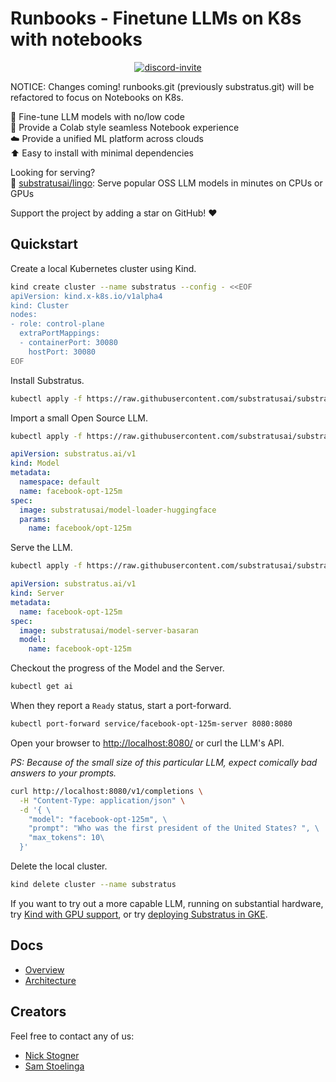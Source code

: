 # Runbooks - Finetune LLMs on K8s with notebooks

<p align="center">
    <a href="https://discord.gg/JeXhcmjZVm">
        <img alt="discord-invite" src="https://dcbadge.vercel.app/api/server/JeXhcmjZVm?style=flat">
    </a>
</p>

NOTICE: Changes coming! runbooks.git (previously substratus.git) will be refactored to focus on Notebooks on K8s.

🎵 Fine-tune LLM models with no/low code  
📔 Provide a Colab style seamless Notebook experience  
☁️ Provide a unified ML platform across clouds  
⬆️ Easy to install with minimal dependencies

Looking for serving?  
🚀 [substratusai/lingo](https://github.com/substratusai/lingo): Serve popular OSS LLM models in minutes on CPUs or GPUs  

Support the project by adding a star on GitHub! ❤️

## Quickstart

Create a local Kubernetes cluster using Kind.

[embedmd]:# (../install/kind/up.sh bash /kind.*/ $)
```bash
kind create cluster --name substratus --config - <<EOF
apiVersion: kind.x-k8s.io/v1alpha4
kind: Cluster
nodes:
- role: control-plane
  extraPortMappings:
  - containerPort: 30080
    hostPort: 30080
EOF
```

Install Substratus.

```bash
kubectl apply -f https://raw.githubusercontent.com/substratusai/substratus/main/install/kind/manifests.yaml
```

Import a small Open Source LLM.

```bash
kubectl apply -f https://raw.githubusercontent.com/substratusai/substratus/main/examples/facebook-opt-125m/base-model.yaml
```

[embedmd]:# (../examples/facebook-opt-125m/base-model.yaml yaml)
```yaml
apiVersion: substratus.ai/v1
kind: Model
metadata:
  namespace: default
  name: facebook-opt-125m
spec:
  image: substratusai/model-loader-huggingface
  params:
    name: facebook/opt-125m
```

Serve the LLM.

```bash
kubectl apply -f https://raw.githubusercontent.com/substratusai/substratus/main/examples/facebook-opt-125m/base-server.yaml
```

[embedmd]:# (../examples/facebook-opt-125m/base-server.yaml yaml)
```yaml
apiVersion: substratus.ai/v1
kind: Server
metadata:
  name: facebook-opt-125m
spec:
  image: substratusai/model-server-basaran
  model:
    name: facebook-opt-125m
```

Checkout the progress of the Model and the Server.

```bash
kubectl get ai
```

When they report a `Ready` status, start a port-forward.

```bash
kubectl port-forward service/facebook-opt-125m-server 8080:8080
```

Open your browser to [http://localhost:8080/](http://localhost:8080/) or curl the LLM's API.

*PS: Because of the small size of this particular LLM, expect comically bad answers to your prompts.*

```bash
curl http://localhost:8080/v1/completions \
  -H "Content-Type: application/json" \
  -d '{ \
    "model": "facebook-opt-125m", \
    "prompt": "Who was the first president of the United States? ", \
    "max_tokens": 10\
  }'
```

Delete the local cluster.

[embedmd]:# (../install/kind/down.sh bash /kind.*/ $)
```bash
kind delete cluster --name substratus
```

If you want to try out a more capable LLM, running on substantial hardware, try [Kind with
GPU support](https://www.substratus.ai/docs/quickstart/local-kind?kind-mode=gpu),
or try [deploying Substratus in GKE](https://www.substratus.ai/docs/quickstart/gcp).

## Docs
* [Overview](https://www.substratus.ai/docs/overview)
* [Architecture](https://www.substratus.ai/docs/architecture)

## Creators
Feel free to contact any of us:
* [Nick Stogner](https://www.linkedin.com/in/nstogner/)
* [Sam Stoelinga](https://www.linkedin.com/in/samstoelinga/)
